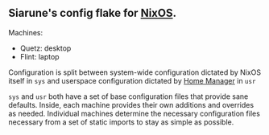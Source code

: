 ## Siarune's config flake for [NixOS](https://nixos.org/).  

Machines:
- Quetz: desktop
- Flint: laptop

Configuration is split between system-wide configuration dictated by NixOS itself in `sys` and userspace configuration dictated by [Home Manager](https://github.com/nix-community/home-manager) in `usr`

`sys` and `usr` both have a set of base configuration files that provide sane defaults. Inside, each machine provides their own additions and overrides as needed. Individual machines determine the necessary configuration files necessary from a set of static imports to stay as simple as possible.
